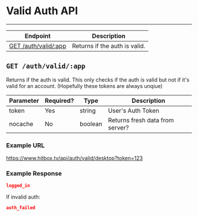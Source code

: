 # Valid Auth API
***

| Endpoint | Description |
| ---- | --------------- |
| [GET /auth/valid/:app](/auth/valid/index.md#get-authvalidapp) | Returns if the auth is valid. |

## `GET /auth/valid/:app`

Returns if the auth is valid. This only checks if the auth is valid but not if it's valid for an account. (Hopefully these tokens are always unqiue)

| Parameter | Required? | Type | Description |
| --- | --- | --- | --- |
| token | Yes | string | User's Auth Token |
| nocache | No | boolean | Returns fresh data from server? |

### Example URL

https://www.hitbox.tv/api/auth/valid/desktop?token=123

### Example Response 
```json
logged_in
````

If invalid auth:
```json
auth_failed
```

